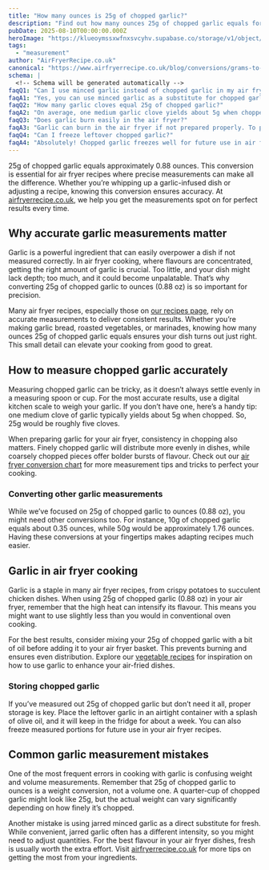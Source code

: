 ```yaml
---
title: "How many ounces is 25g of chopped garlic?"
description: "Find out how many ounces 25g of chopped garlic equals for perfect air fryer recipes. Get accurate conversions and cooking tips here."
pubDate: 2025-08-10T00:00:00.000Z
heroImage: "https://klueoymssxwfnxsvcyhv.supabase.co/storage/v1/object/public/Shmucket/how-many-ounces-is-25g-chopped-garlic.webp"
tags:
  - "measurement"
author: "AirFryerRecipe.co.uk"
canonical: "https://www.airfryerrecipe.co.uk/blog/conversions/grams-to-ounces/how-many-ounces-is-25g-chopped-garlic"
schema: |
  <!-- Schema will be generated automatically -->
faqQ1: "Can I use minced garlic instead of chopped garlic in my air fryer recipes?"
faqA1: "Yes, you can use minced garlic as a substitute for chopped garlic in air fryer recipes. However, remember that minced garlic is typically more concentrated in flavour, so you might want to use slightly less than the recipe calls for. As a general rule, reduce the amount by about a third when substituting minced for chopped garlic."
faqQ2: "How many garlic cloves equal 25g of chopped garlic?"
faqA2: "On average, one medium garlic clove yields about 5g when chopped. Therefore, 25g of chopped garlic would be approximately five medium cloves. Keep in mind that clove sizes can vary, so for precise measurements, especially in air fryer cooking, using a kitchen scale is recommended."
faqQ3: "Does garlic burn easily in the air fryer?"
faqA3: "Garlic can burn in the air fryer if not prepared properly. To prevent burning, mix your chopped garlic with a bit of oil before adding it to your dish. Also, consider adding garlic towards the end of cooking time for recipes with longer cook times, or use lower temperatures when garlic is a primary ingredient."
faqQ4: "Can I freeze leftover chopped garlic?"
faqA4: "Absolutely! Chopped garlic freezes well for future use in air fryer recipes. Portion it out (like your 25g measurements), place in an airtight container or freezer bag with a bit of oil, and it will keep for several months. Frozen garlic is perfect for adding directly to dishes without needing to thaw first."
---
```

<p>25g of chopped garlic equals approximately 0.88 ounces. This conversion is essential for air fryer recipes where precise measurements can make all the difference. Whether you’re whipping up a garlic-infused dish or adjusting a recipe, knowing this conversion ensures accuracy. At <a href=https://www.airfryerrecipe.co.uk>airfryerrecipe.co.uk</a>, we help you get the measurements spot on for perfect results every time.</p>

<h2>Why accurate garlic measurements matter</h2>
<p>Garlic is a powerful ingredient that can easily overpower a dish if not measured correctly. In air fryer cooking, where flavours are concentrated, getting the right amount of garlic is crucial. Too little, and your dish might lack depth; too much, and it could become unpalatable. That’s why converting 25g of chopped garlic to ounces (0.88 oz) is so important for precision.</p>
<p>Many air fryer recipes, especially those on <a href=https://www.airfryerrecipe.co.uk/recipes>our recipes page</a>, rely on accurate measurements to deliver consistent results. Whether you’re making garlic bread, roasted vegetables, or marinades, knowing how many ounces 25g of chopped garlic equals ensures your dish turns out just right. This small detail can elevate your cooking from good to great.</p>

<h2>How to measure chopped garlic accurately</h2>
<p>Measuring chopped garlic can be tricky, as it doesn’t always settle evenly in a measuring spoon or cup. For the most accurate results, use a digital kitchen scale to weigh your garlic. If you don’t have one, here’s a handy tip: one medium clove of garlic typically yields about 5g when chopped. So, 25g would be roughly five cloves.</p>
<p>When preparing garlic for your air fryer, consistency in chopping also matters. Finely chopped garlic will distribute more evenly in dishes, while coarsely chopped pieces offer bolder bursts of flavour. Check out our <a href=https://www.airfryerrecipe.co.uk/air-fryer-conversion-chart>air fryer conversion chart</a> for more measurement tips and tricks to perfect your cooking.</p>

<h3>Converting other garlic measurements</h3>
<p>While we’ve focused on 25g of chopped garlic to ounces (0.88 oz), you might need other conversions too. For instance, 10g of chopped garlic equals about 0.35 ounces, while 50g would be approximately 1.76 ounces. Having these conversions at your fingertips makes adapting recipes much easier.</p>

<h2>Garlic in air fryer cooking</h2>
<p>Garlic is a staple in many air fryer recipes, from crispy potatoes to succulent chicken dishes. When using 25g of chopped garlic (0.88 oz) in your air fryer, remember that the high heat can intensify its flavour. This means you might want to use slightly less than you would in conventional oven cooking.</p>
<p>For the best results, consider mixing your 25g of chopped garlic with a bit of oil before adding it to your air fryer basket. This prevents burning and ensures even distribution. Explore our <a href=https://www.airfryerrecipe.co.uk/recipe-category/vegetables>vegetable recipes</a> for inspiration on how to use garlic to enhance your air-fried dishes.</p>

<h3>Storing chopped garlic</h3>
<p>If you’ve measured out 25g of chopped garlic but don’t need it all, proper storage is key. Place the leftover garlic in an airtight container with a splash of olive oil, and it will keep in the fridge for about a week. You can also freeze measured portions for future use in your air fryer recipes.</p>

<h2>Common garlic measurement mistakes</h2>
<p>One of the most frequent errors in cooking with garlic is confusing weight and volume measurements. Remember that 25g of chopped garlic to ounces is a weight conversion, not a volume one. A quarter-cup of chopped garlic might look like 25g, but the actual weight can vary significantly depending on how finely it’s chopped.</p>
<p>Another mistake is using jarred minced garlic as a direct substitute for fresh. While convenient, jarred garlic often has a different intensity, so you might need to adjust quantities. For the best flavour in your air fryer dishes, fresh is usually worth the extra effort. Visit <a href=https://www.airfryerrecipe.co.uk>airfryerrecipe.co.uk</a> for more tips on getting the most from your ingredients.</p>
